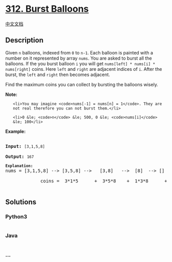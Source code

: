 # [312. Burst Balloons](https://leetcode.com/problems/burst-balloons)

[中文文档](/solution/0300-0399/0312.Burst%20Balloons/README.md)

## Description

<p>Given <code>n</code> balloons, indexed from <code>0</code> to <code>n-1</code>. Each balloon is painted with a number on it represented by array <code>nums</code>. You are asked to burst all the balloons. If the you burst balloon <code>i</code> you will get <code>nums[left] * nums[i] * nums[right]</code> coins. Here <code>left</code> and <code>right</code> are adjacent indices of <code>i</code>. After the burst, the <code>left</code> and <code>right</code> then becomes adjacent.</p>

<p>Find the maximum coins you can collect by bursting the balloons wisely.</p>

<p><b>Note:</b></p>

<ul>

    <li>You may imagine <code>nums[-1] = nums[n] = 1</code>. They are not real therefore you can not burst them.</li>

    <li>0 &le; <code>n</code> &le; 500, 0 &le; <code>nums[i]</code> &le; 100</li>

</ul>

<p><b>Example:</b></p>

<pre>

<b>Input:</b> <code>[3,1,5,8]</code>

<b>Output:</b> <code>167 

<strong>Explanation: </strong></code>nums = [3,1,5,8] --&gt; [3,5,8] --&gt;   [3,8]   --&gt;  [8]  --&gt; []

&nbsp;            coins =  3*1*5      +  3*5*8    +  1*3*8      + 1*8*1   = 167

</pre>

## Solutions

<!-- tabs:start -->

### **Python3**

```python

```

### **Java**

```java

```

### **...**

```

```

<!-- tabs:end -->
